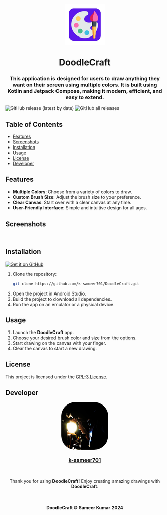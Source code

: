 <div align="center">
    <img src="https://github.com/k-sameer701/DoodleCraft/blob/master/app/src/main/res/drawable/app_icon.png" width="128" height="128" style="display: block; margin: 0 auto"/>
    <h1>DoodleCraft</h1>
    <h3>This application is designed for users to draw anything they want on their screen using multiple colors. It is built using Kotlin and Jetpack Compose, making it modern, efficient, and easy to extend.</h3>
</div>

![GitHub release (latest by date)](https://img.shields.io/github/v/release/k-sameer701/DoodleCraft)
![GitHub all releases](https://img.shields.io/github/downloads/k-sameer701/DoodleCraft/total)

## Table of Contents

- [Features](#features)
- [Screenshots](#screenshots)
- [Installation](#installation)
- [Usage](#usage)
- [License](#license)
- [Developer](#developer)

## Features

- **Multiple Colors**: Choose from a variety of colors to draw.
- **Custom Brush Size**: Adjust the brush size to your preference.
- **Clear Canvas**: Start over with a clear canvas at any time.
- **User-Friendly Interface**: Simple and intuitive design for all ages.

## Screenshots
<div align="center">

<img height="600px" src="" />
<img height="600px" src="" />
</div>

## Installation

[<img src="https://github.com/machiav3lli/oandbackupx/blob/034b226cea5c1b30eb4f6a6f313e4dadcbb0ece4/badge_github.png"
    alt="Get it on GitHub"
    height="80">](https://github.com/)

1. Clone the repository:
    ```sh
    git clone https://github.com/k-sameer701/DoodleCraft.git
    ```
2. Open the project in Android Studio.
3. Build the project to download all dependencies.
4. Run the app on an emulator or a physical device.

## Usage

1. Launch the **DoodleCraft** app.
2. Choose your desired brush color and size from the options.
3. Start drawing on the canvas with your finger.
4. Clear the canvas to start a new drawing.

## License

This project is licensed under the [GPL-3 License](LICENSE).

## Developer

<div align="center">
    <img src="https://github.com/k-sameer701/k-sameer701.github.io/blob/main/img/Profilees.jpg" width="150" height="150" style="border-radius: 30%; display: block; margin: 0 auto"/>
    <h3><a href="https://github.com/k-sameer701">k-sameer701</a></h3>
        <br/>
        <p>Thank you for using <strong>DoodleCraft!</strong> Enjoy creating amazing drawings with <strong>DoodleCraft</strong>.</p>
</div>

<br/>
<div align="center">
    <h4>DoodleCraft &copy Sameer Kumar 2024</h4>
</div>
